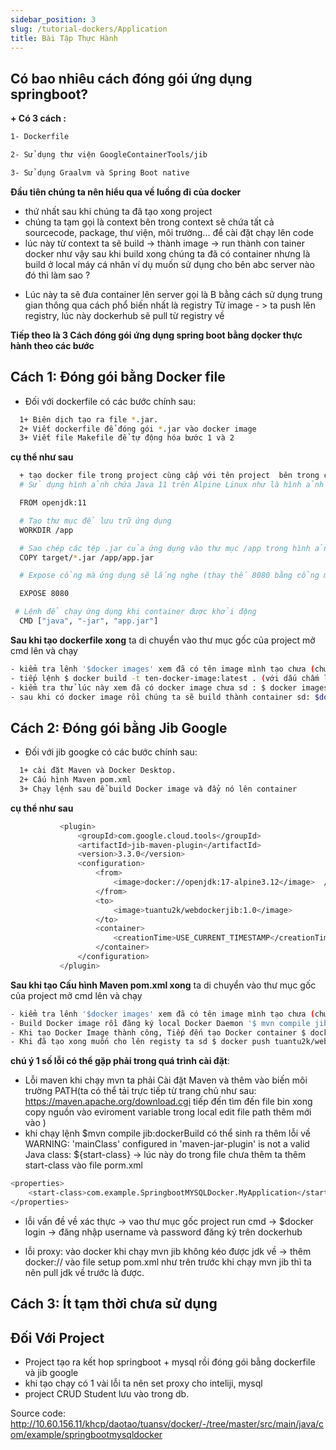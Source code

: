 ```yaml
---
sidebar_position: 3
slug: /tutorial-dockers/Application
title: Bài Tập Thực Hành
---
```


## Có bao nhiêu cách đóng gói ứng dụng springboot?

**+ Có 3 cách :**
```bash
1- Dockerfile

2- Sử dụng thư viện GoogleContainerTools/jib

3- Sử dụng Graalvm và Spring Boot native
```

**Đầu tiên chúng ta nên hiểu qua về luồng đi của docker** 
+ thứ nhất sau khi chúng ta đã tạo xong project 
+ chúng ta tạm gọi là context bên trong context sẽ chứa tất cả sourcecode, package, thư viện, môi trường... để cài đặt chạy lên code
+ lúc này từ context ta sẽ build -> thành image -> run thành con tainer docker
như vậy sau khi build xong chúng ta đã có container nhưng là build ở local máy cá nhân ví dụ muốn sử dụng cho bên abc server nào đó thì làm sao ?
- Lúc này ta sẽ đưa container lên server gọi là B bằng cách sử dụng trung gian thông qua cách phổ biến nhất là registry
 Từ image - > ta push lên registry, lúc này dockerhub sẽ pull từ registry về 

 **Tiếp theo là 3 Cách đóng gói ứng dụng spring boot bằng dọcker thực hành theo các bước**

## Cách 1: Đóng gói bằng Docker file
 + Đối với dockerfile có các bước chính sau:

 ```bash
   1+ Biên dịch tạo ra file *.jar.
   2+ Viết dockerfile để đóng gói *.jar vào docker image
   3+ Viết file Makefile để tự động hóa bước 1 và 2
 ```

 **cụ thể như sau**
 ```bash
   + tạo docker file trong project cùng cấp với tên project  bên trong cấu hình như sau :
   # Sử dụng hình ảnh chứa Java 11 trên Alpine Linux như là hình ảnh cơ sở

   FROM openjdk:11

   # Tạo thư mục để lưu trữ ứng dụng
   WORKDIR /app

   # Sao chép các tệp .jar của ứng dụng vào thư mục /app trong hình ảnh
   COPY target/*.jar /app/app.jar

   # Expose cổng mà ứng dụng sẽ lắng nghe (thay thế 8080 bằng cổng mà ứng dụng của bạn lắng nghe)

   EXPOSE 8080

  # Lệnh để chạy ứng dụng khi container được khởi động
   CMD ["java", "-jar", "app.jar"]
```

**Sau khi tạo dockerfile xong** ta di chuyển vào thư mục gốc của project mở cmd lên và chạy
```bash
- kiểm tra lênh '$docker images' xem đã có tên image mình tạo chưa (chưa có thì bỏ qua bước này)
- tiếp lệnh $ docker build -t ten-docker-image:latest . (với dấu chấm là thư mục cùng cấp)
- kiểm tra thử lúc này xem đã có docker image chưa sd : $ docker images ten-docker-image hoặc là $docker images -a để xem chi tiết image thời gian tạo..
- sau khi có docker image rồi chúng ta sẽ build thành container sd: $docker run -p 8081:8080 ten-docker 
 ```



## Cách 2: Đóng gói bằng Jib Google
 + Đối với jib googke có các bước chính sau:

 ```bash
   1+ cài đặt Maven và Docker Desktop.
   2+ Cấu hình Maven pom.xml
   3+ Chạy lệnh sau để build Docker image và đẩy nó lên container
 ```

**cụ thể như sau**

 ```bash
            <plugin>
                <groupId>com.google.cloud.tools</groupId>
                <artifactId>jib-maven-plugin</artifactId>
                <version>3.3.0</version>
                <configuration>
                    <from>
                        <image>docker://openjdk:17-alpine3.12</image>  // đối với docker:// là chúng ta sẽ lấy jdk về khi đã pull openjdk về nếu ko có sẽ lỗi 
                    </from>
                    <to>
                        <image>tuantu2k/webdockerjib:1.0</image>
                    </to>
                    <container>
                        <creationTime>USE_CURRENT_TIMESTAMP</creationTime>
                    </container>
                </configuration>
            </plugin>
```

**Sau khi tạo Cấu hình Maven pom.xml xong** ta di chuyển vào thư mục gốc của project mở cmd lên và chạy
```bash
- kiểm tra lênh '$docker images' xem đã có tên image mình tạo chưa (chưa có thì bỏ qua bước này)
- Build Docker image rồi đăng ký local Docker Daemon '$ mvn compile jib:dockerBuild '
- Khi tạo Docker Image thành công, Tiếp đến tạo Docker container $ docker run -d -p 8081:8080 --name webdocker tuantu2k/webdocker:latest
- Khi đã tạo xong muốn cho lên registy ta sd $ docker push tuantu2k/webdockerjib -> khi thành công lúc này ta đã có repository lên dockerhub để kiểm tra
 ```

 **chú ý 1 số lỗi có thể gặp phải trong quá trình cài đặt**:
+ Lỗi maven khi chạy mvn ta phải Cài đặt Maven và thêm vào biến môi trường PATH(ta có thể tải trực tiếp từ trang chủ như sau: https://maven.apache.org/download.cgi 
tiếp đến tìm đến file bin xong copy nguồn vào eviroment variable trong local edit file path thêm mới vào ) 
+ khi chạy lệnh $mvn compile jib:dockerBuild có thể sinh ra thêm lỗi về WARNING: 'mainClass' configured in 'maven-jar-plugin' is not a valid Java class: ${start-class} 
-> lúc này do trong file chưa thêm ta thêm start-class vào file porm.xml

```bash
<properties>
    <start-class>com.example.SpringbootMYSQLDocker.MyApplication</start-class>
</properties>
```
+ lỗi vấn đề về xác thực -> vao thư mục gốc project run cmd -> $docker login -> đăng nhập username và password đăng ký trên dockerhub

+ lỗi proxy: vào docker khi chạy mvn jib không kéo được jdk về -> thêm docker:// vào file setup pom.xml như trên trước khi chạy mvn jib thì ta nên pull jdk về trước là được.

## Cách 3: Ít tạm thời chưa sử dụng


## Đối Với Project

+ Project tạo ra kết hop springboot + mysql rồi đóng gói bằng dockerfile và jib google
+ khi tạo chạy có 1 vài lỗi ta nên set proxy cho inteliji, mysql
+ project CRUD Student lưu vào trong db.

Source code: http://10.60.156.11/khcp/daotao/tuansv/docker/-/tree/master/src/main/java/com/example/springbootmysqldocker